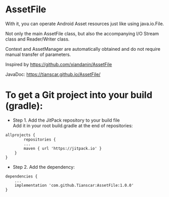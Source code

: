 # AssetFile

With it, you can operate Android Asset resources just like using java.io.File.

Not only the main AssetFile class, but also the accompanying I/O Stream class and Reader/Writer class.

Context and AssetManager are automatically obtained and do not require manual transfer of parameters.

Inspired by https://github.com/xiandanin/AssetFile

JavaDoc: https://tianscar.github.io/AssetFile/

# To get a Git project into your build (gradle):

* Step 1. Add the JitPack repository to your build file<br/>
Add it in your root build.gradle at the end of repositories:<br/>
```
allprojects {
        repositories {
		...
		maven { url 'https://jitpack.io' }
	}
}
```

* Step 2. Add the dependency:<br/>
```
dependencies {
	...
	implementation 'com.github.Tianscar:AssetFile:1.0.0'
}
```
